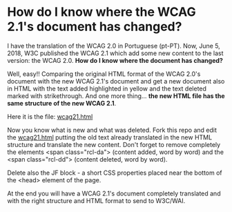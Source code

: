 # How do I know where the WCAG 2.1's document has changed?

I have the translation of the WCAG 2.0 in Portuguese (pt-PT). Now, June 5, 2018, W3C published the WCAG 2.1 which add some new content to the last version: the WCAG 2.0. **How do I know where the document has changed?**

Well, easy!! Comparing the original HTML format of the WCAG 2.0's document with the new WCAG 2.1's document and get a new document also in HTML with the text added highlighted in yellow and the text deleted marked with strikethrough. And one more thing… **the new HTML file has the same structure of the new WCAG 2.1**.

Here it is the file: [wcag21.html](http://www.a12e.tk/wcag/wcag21.html)

Now you know what is new and what was deleted. Fork this repo and edit the [wcag21.html](wcag21.html) putting the old text already translated in the new HTML structure and translate the new content. Don't forget to remove completely the elements &lt;span class="rcl-da"&gt; (content added, word by word) and the &lt;span class="rcl-dd"&gt; (content deleted, word by word).

Delete also the JF block - a short CSS properties placed near the bottom of the &lt;head&gt; element of the page.

At the end you will have a WCAG 2.1's document completely translated and with the right structure and HTML format to send to W3C/WAI.
